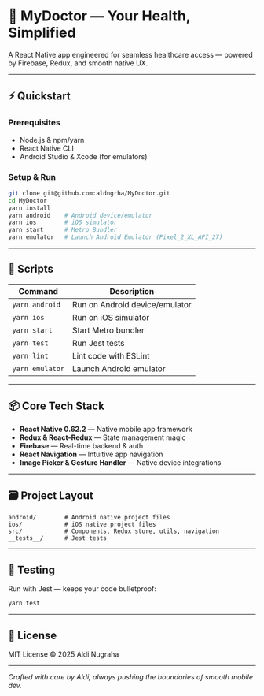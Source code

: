 # 🚀 MyDoctor — Your Health, Simplified

A React Native app engineered for seamless healthcare access — powered by Firebase, Redux, and smooth native UX.

---

## ⚡ Quickstart

### Prerequisites

- Node.js & npm/yarn  
- React Native CLI  
- Android Studio & Xcode (for emulators)  

### Setup & Run

```bash
git clone git@github.com:aldngrha/MyDoctor.git
cd MyDoctor
yarn install
yarn android    # Android device/emulator
yarn ios        # iOS simulator
yarn start      # Metro Bundler
yarn emulator   # Launch Android Emulator (Pixel_2_XL_API_27)
```

---

## 🔧 Scripts

| Command           | Description                       |
|-------------------|---------------------------------|
| `yarn android`    | Run on Android device/emulator  |
| `yarn ios`        | Run on iOS simulator            |
| `yarn start`      | Start Metro bundler             |
| `yarn test`       | Run Jest tests                  |
| `yarn lint`       | Lint code with ESLint           |
| `yarn emulator`   | Launch Android emulator         |

---

## 📦 Core Tech Stack

- **React Native 0.62.2** — Native mobile app framework  
- **Redux & React-Redux** — State management magic  
- **Firebase** — Real-time backend & auth  
- **React Navigation** — Intuitive app navigation  
- **Image Picker & Gesture Handler** — Native device integrations  

---

## 🗃️ Project Layout

```
android/        # Android native project files  
ios/            # iOS native project files  
src/            # Components, Redux store, utils, navigation  
__tests__/      # Jest tests  
```

---

## 🧪 Testing

Run with Jest — keeps your code bulletproof:

```bash
yarn test
```

---

## 📜 License

MIT License © 2025 Aldi Nugraha

---

*Crafted with care by Aldi, always pushing the boundaries of smooth mobile dev.*  
